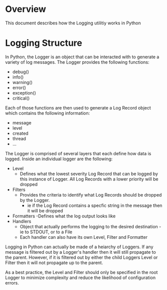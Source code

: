 # Overview
This document describes how the Logging utilitiy works in Python

# Logging Structure
In Python, the Logger is an object that can be interacted with to generate a variety of log messages. The Logger provides the following functions:
- debug()
- info()
- warning()
- error()
- exception()
- critical()

Each of those functions are then used to generate a Log Record object which contains the following information:
- message
- level
- created
- thread
- ...

The Logger is comprised of several layers that each define how data is logged. Inside an individual logger are the following:
- Level
    - Defines what the lowest severity Log Record that can be logged by this instance of Logger. All Log Records with a lower priority will be dropped
- Filters
    - Provides the criteria to identify what Log Records should be dropped by the Logger.
        - ie if the Log Record contains a specfic string in the message then it will be dropped
- Formatters
    -Defines what the log output looks like
- Handlers
    - Object that actually performs the logging to the desired destination
        -ie to STDOUT, or to a File
    - Each handler can also have its own Level, Filter and Formatter

Logging in Python can actually be made of a heiarchy of Loggers. If any message is filtered out by a Logger's handler then it will still propagate to the parent. However, if it is filtered out by either the child Loggers Level or Filter then it will not propagate up to the parent.

As a best practice, the Level and Filter should only be specified in the root Logger to minimize complexity and reduce the likelihood of configuration errors.